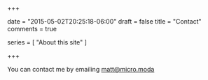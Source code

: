 +++

date = "2015-05-02T20:25:18-06:00"
draft = false
title = "Contact"
comments = true

series = [ "About this site" ]

+++

You can contact me by emailing <a href="mailto:matt@micro.moda">matt@micro.moda</a>
